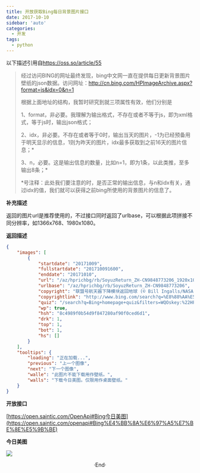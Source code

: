 ```yaml
---
title: 开放获取Bing每日背景图片接口
date: 2017-10-10
sidebar: 'auto'
categories:
  - 开发
tags:
  - python
---
```


以下描述引用自<https://oss.so/article/55>

> 经过访问BING的网址最终发现，bing中文网一直在提供每日更新背景图片壁纸的json数据。访问网址：<http://cn.bing.com/HPImageArchive.aspx?format=js&idx=0&n=1>
> 
> 根据上面地址的结构，我暂时研究到就三项属性有效，他们分别是
> 
> 1、format，非必要。我理解为输出格式，不存在或者不等于js，即为xml格式，等于js时，输出json格式；
> 
> 2、idx，非必要。不存在或者等于0时，输出当天的图片，-1为已经预备用于明天显示的信息，1则为昨天的图片，idx最多获取到之前16天的图片信息；\*
> 
> 3、n，必要。这是输出信息的数量，比如n=1，即为1条，以此类推，至多输出8条；\*
> 
> \*号注释：此处我们要注意的时，是否正常的输出信息，与n和idx有关，通过idx的值，我们就可以获得之前bing所使用的背景图片的信息了。

**补充描述**

返回的图片url是推荐使用的，不过接口同时返回了urlbase，可以根据此项拼接不同分辨率，如1366x768、1980x1080。

**返回描述**

```json
{
    "images": [
        {
            "startdate": "20171009",
            "fullstartdate": "201710091600",
            "enddate": "20171010",
            "url": "/az/hprichbg/rb/SoyuzReturn_ZH-CN9848773206_1920x1080.jpg",
            "urlbase": "/az/hprichbg/rb/SoyuzReturn_ZH-CN9848773206",
            "copyright": "联盟号航天器下降模块返回地球 (© Bill Ingalls/NASA)",
            "copyrightlink": "http://www.bing.com/search?q=%E8%88%AA%E5%A4%A9%E5%99%A8&form=hpcapt&mkt=zh-cn",
            "quiz": "/search?q=Bing+homepage+quiz&filters=WQOskey:%22HPQuiz_20171009_SoyuzReturn%22&FORM=HPQUIZ",
            "wp": true,
            "hsh": "8c4989f0b54d9f847280af90f0ced6d1",
            "drk": 1,
            "top": 1,
            "bot": 1,
            "hs": []
        }
    ],
    "tooltips": {
        "loading": "正在加载...",
        "previous": "上一个图像",
        "next": "下一个图像",
        "walle": "此图片不能下载用作壁纸。",
        "walls": "下载今日美图。仅限用作桌面壁纸。"
    }
}
```

**开放接口**

[https://open.saintic.com/OpenApi#Bing今日美图](https://open.saintic.com/openapi#Bing%E4%BB%8A%E6%97%A5%E7%BE%8E%E5%9B%BE)

**今日美图**

![](https://open.saintic.com/api/bingPic/)
<br>

<center>  ·End·  </center>
